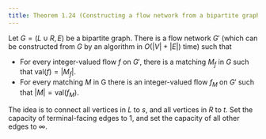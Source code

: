 ```yaml
---
title: Theorem 1.24 (Constructing a flow network from a bipartite graph)
---
```


Let $G=(L\cup R,E)$ be a bipartite graph. There is a flow network $G'$
(which can be constructed from $G$ by an algorithm in $O(|V|+|E|)$
time) such that

- For every integer-valued flow $f$ on $G'$, there is a matching $M_f$
  in $G$ such that $\text{val}(f)=|M_f|$.
- For every matching $M$ in G there is an integer-valued flow $f_M$ on
  $G'$ such that $|M|=\text{val}(f_M)$.

The idea is to connect all vertices in $L$ to $s$, and all vertices in
$R$ to $t$. Set the capacity of terminal-facing edges to 1, and set
the capacity of all other edges to $\infty$.
